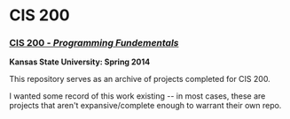 # CIS 200

### [CIS 200 - *Programming Fundementals*](http://catalog.k-state.edu/preview_course.php?catoid=25&coid=132572&print)
**Kansas State University: Spring 2014**

This repository serves as an archive of projects completed for CIS 200.

I wanted some record of this work existing -- in most cases, these are projects that aren't expansive/complete enough to warrant their own repo.
